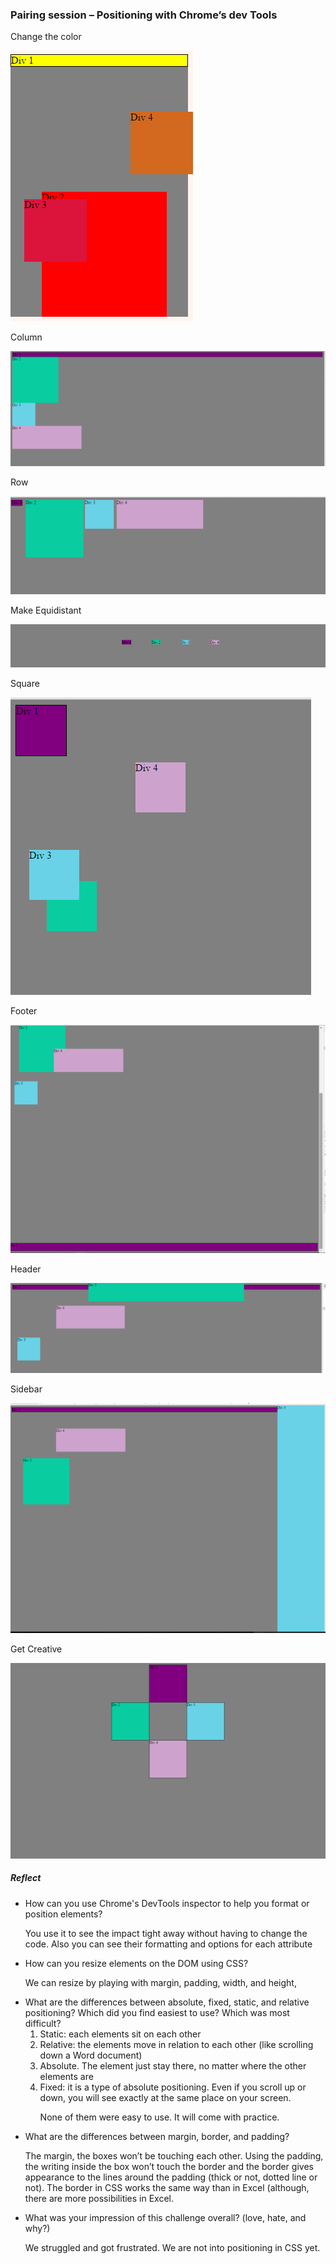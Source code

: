 <h3>Pairing session – Positioning with Chrome’s dev Tools</h3>

<p>Change the color</p>
<p> <img src="imgs/1-Color.PNG" alt="color image"></p>
<p>Column</p>
 <p> <img src="imgs/2-column.PNG" alt="color image"></p>
<p>Row</p>
 <p> <img src="imgs/3-row.PNG" alt="color image"></p>

<p>Make Equidistant</p>
 <p> <img src="imgs/4-equidistant.PNG" alt="color image"></p>
<p>Square</p>
 <p> <img src="imgs/5-squares.PNG" alt="color image"></p>
<p>Footer</p>
<p> <img src="imgs/6-footer.PNG" alt="color image"></p> 
<p>Header</p>
 <p> <img src="imgs/7-header.PNG" alt="color image"></p>
<p>Sidebar</p>
 <p> <img src="imgs/8-sidebar.PNG" alt="color image"></p>
<p>Get Creative</p>
 <p> <img src="imgs/9-getcreative.PNG" alt="color image"></p>

<h5>Reflect</h5>
<ul>
  <li>How can you use Chrome's DevTools inspector to help you format or position elements?</li>
    <p>You use it to see the impact tight away without having to change the code. Also you can see their formatting and options for each attribute</p>
  <li>How can you resize elements on the DOM using CSS?</li>
    <p>We can resize by playing with margin, padding, width, and height, </p>
  <li>What are the differences between absolute, fixed, static, and relative positioning? Which did you find easiest to use? Which was most difficult?
    <ol>
      <li>Static: each elements sit on each other</li>
      <li>Relative: the elements move in relation to each other (like scrolling down a Word document)</li>
      <li>Absolute. The element just stay there, no matter where the other elements are</li>
      <li>Fixed: it is a type of absolute positioning. Even if you scroll up or down, you will see exactly at the same place on your screen.</li>
      <p>None of them were easy to use. It will come with practice.</p>
    </ol>
  <li>What are the differences between margin, border, and padding?</li>
    <p>The margin, the boxes won’t be touching each other. Using the padding, the writing inside the box won’t touch the border and the border gives appearance to the lines around the padding (thick or not, dotted line or not). The border in CSS works the same way than in Excel (although, there are more possibilities in Excel. </p>

  <li>What was your impression of this challenge overall? (love, hate, and why?)</li>
    <p>We struggled and got frustrated. We are not into positioning in CSS yet.</p>
